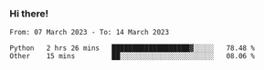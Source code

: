 ### Hi there!

<!--START_SECTION:waka-->

```text
From: 07 March 2023 - To: 14 March 2023

Python   2 hrs 26 mins   ███████████████████▓░░░░░   78.48 %
Other    15 mins         ██░░░░░░░░░░░░░░░░░░░░░░░   08.06 %
```

<!--END_SECTION:waka-->
